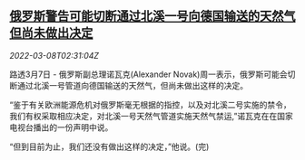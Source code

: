 <!--1646708463000-->
[俄罗斯警告可能切断通过北溪一号向德国输送的天然气 但尚未做出决定](https://cn.reuters.com/article/russia-novak-nord-stream-1-shut-0308-idCNKBS2L506X)
------

<div><i>2022-03-08T02:31:04Z</i></div><p>路透3月7日 - 俄罗斯副总理诺瓦克(Alexander Novak)周一表示，俄罗斯可能会切断通过北溪一号管道向德国输送的天然气，但尚未做出这样的决定。</p><p>“鉴于有关欧洲能源危机对俄罗斯毫无根据的指控，以及对北溪二号实施的禁令，我们有权采取相应决定，对北溪一号天然气管道实施天然气禁运,”诺瓦克在在国家电视台播出的一份声明中说。</p><p>“但到目前为止，我们还没有做出这样的决定，”他说。(完)</p>
